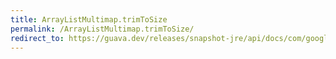 ```yaml
---
title: ArrayListMultimap.trimToSize
permalink: /ArrayListMultimap.trimToSize/
redirect_to: https://guava.dev/releases/snapshot-jre/api/docs/com/google/common/collect/ArrayListMultimap.html#trimToSize--
---
```

